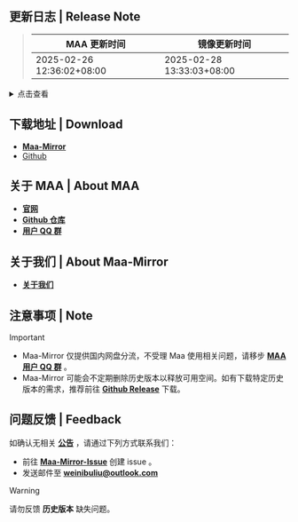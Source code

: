 ## 更新日志 | Release Note
> MAA 更新时间 | 镜像更新时间
> --- | ---
> 2025-02-26 12:36:02+08:00 | 2025-02-28 13:33:03+08:00

<details>

<summary>点击查看</summary>

### 什么神笔 bug | Highlight

修了修启动无法显示，也不知道有没有用

### 修复 | Fix

* 尝试修复启动时不显示ui `@`ABA2396
* YoStarEN 肉鸽开局分队界面检测ROI扩大 `@`status102

### 文档 | Docs

* update english schema `@`Constrat

### 其他 | Other

* 自动战斗移除点赞时判断作业是否来自云端 `@`status102
* Revert "ci: 临时措施" (#12033) `@`MistEO

**Full Changelog**: [v5.14.0-beta.2 -> v5.14.0-beta.3](https://github.com/MaaAssistantArknights/MaaAssistantArknights/compare/v5.14.0-beta.2...v5.14.0-beta.3)


</details>

## 下载地址 | Download
- **[Maa-Mirror](https://mmirror.top/download.html)**
- [Github](https://github.com/MaaAssistantArknights/MaaAssistantArknights/releases/v5.14.0-beta.3)

## 关于 MAA | About MAA
- **[官网](https://maa.plus)**
- **[Github 仓库](https://github.com/MaaAssistantArknights/MaaAssistantArknights)**
- **[用户 QQ 群](https://ota.maa.plus/MaaAssistantArknights/api/qqgroup)**

## 关于我们 | About Maa-Mirror
- **[关于我们](https://www.mmirror.top/about.html)**

## 注意事项 | Note
> [!IMPORTANT]
> - Maa-Mirror 仅提供国内网盘分流，不受理 Maa 使用相关问题，请移步 **[MAA 用户 QQ 群](https://ota.maa.plus/MaaAssistantArknights/api/qqgroup)** 。
> - Maa-Mirror 可能会不定期删除历史版本以释放可用空间。如有下载特定历史版本的需求，推荐前往 **[Github Release](https://github.com/MaaAssistantArknights/MaaAssistantArknights/releases)** 下载。

## 问题反馈 | Feedback
如确认无相关 **[公告](https://mmirror.top/post/gong-gao.html)** ，请通过下列方式联系我们：
- 前往 **[Maa-Mirror-Issue](https://github.com/MaaMirror/Maa-Mirror-Issue/issues)** 创建 issue 。
- 发送邮件至 **<a href="mailto:weinibuliu@outlook.com">weinibuliu@outlook.com</a>**
> [!WARNING]
> 请勿反馈 **历史版本** 缺失问题。

